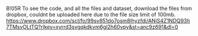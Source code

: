 B!05R
To see the code, and all the files and dataset, download the files from dropbox, couldnt be uploaded here due to the file size limit of 100mb.
https://www.dropbox.com/scl/fo/99sv851do7osm8lhyzfdi/ANiS4Z1NDQ93h7TMsvOLtTQ?rlkey=xyrrd3svgqkdkvm6gl2h60vpy&st=anc9z691&dl=0
